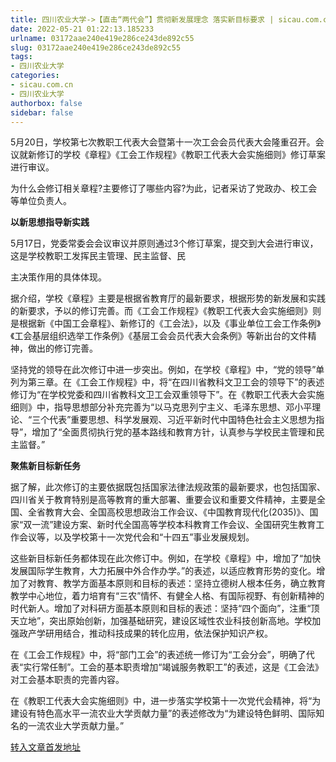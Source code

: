 ```yaml
---
title: 四川农业大学->【直击“两代会”】贯彻新发展理念 落实新目标要求 | sicau.com.cn
date: 2022-05-21 01:22:13.185233
urlname: 03172aae240e419e286ce243de892c55
slug: 03172aae240e419e286ce243de892c55
tags: 
- 四川农业大学
categories:
- sicau.com.cn
- 四川农业大学
authorbox: false
sidebar: false
---
```

5月20日，学校第七次教职工代表大会暨第十一次工会会员代表大会隆重召开。会议就新修订的学校《章程》《工会工作规程》《教职工代表大会实施细则》修订草案进行审议。  

为什么会修订相关章程?主要修订了哪些内容?为此，记者采访了党政办、校工会等单位负责人。

**以新思想指导新实践**

5月17日，党委常委会会议审议并原则通过3个修订草案，提交到大会进行审议，这是学校教职工发挥民主管理、民主监督、民
<!--more-->
主决策作用的具体体现。

据介绍，学校《章程》主要是根据省教育厅的最新要求，根据形势的新发展和实践的新要求，予以的修订完善。而《工会工作规程》《教职工代表大会实施细则》则是根据新《中国工会章程》、新修订的《工会法》，以及《事业单位工会工作条例》《工会基层组织选举工作条例》《基层工会会员代表大会条例》等新出台的文件精神，做出的修订完善。

坚持党的领导在此次修订中进一步突出。例如，在学校《章程》中，“党的领导”单列为第三章。在《工会工作规程》中，将“在四川省教科文卫工会的领导下”的表述修订为“在学校党委和四川省教科文卫工会双重领导下”。在《教职工代表大会实施细则》中，指导思想部分补充完善为“以马克思列宁主义、毛泽东思想、邓小平理论、“三个代表”重要思想、科学发展观、习近平新时代中国特色社会主义思想为指导”，增加了“全面贯彻执行党的基本路线和教育方针，认真参与学校民主管理和民主监督。”

**聚焦新目标新任务**

据了解，此次修订的主要依据既包括国家法律法规政策的最新要求，也包括国家、四川省关于教育特别是高等教育的重大部署、重要会议和重要文件精神，主要是全国、全省教育大会、全国高校思想政治工作会议、《中国教育现代化(2035)》、国家“双一流”建设方案、新时代全国高等学校本科教育工作会议、全国研究生教育工作会议等，以及学校第十一次党代会和“十四五”事业发展规划。

这些新目标新任务都体现在此次修订中。例如，在学校《章程》中，增加了“加快发展国际学生教育，大力拓展中外合作办学。”的表述，以适应教育形势的变化。增加了对教育、教学方面基本原则和目标的表述：坚持立德树人根本任务，确立教育教学中心地位，着力培育有“三农”情怀、有健全人格、有国际视野、有创新精神的时代新人。增加了对科研方面基本原则和目标的表述：坚持“四个面向”，注重“顶天立地”，突出原始创新，加强基础研究，建设区域性农业科技创新高地。学校加强政产学研用结合，推动科技成果的转化应用，依法保护知识产权。

在《工会工作规程》中，将“部门工会”的表述统一修订为“工会分会”，明确了代表“实行常任制”。工会的基本职责增加“竭诚服务教职工”的表述，这是《工会法》对工会基本职责的完善内容。

在《教职工代表大会实施细则》中，进一步落实学校第十一次党代会精神，将“为建设有特色高水平一流农业大学贡献力量”的表述修改为“为建设特色鲜明、国际知名的一流农业大学贡献力量。”



[转入文章首发地址](https://news.sicau.edu.cn/info/1078/67880.htm)
